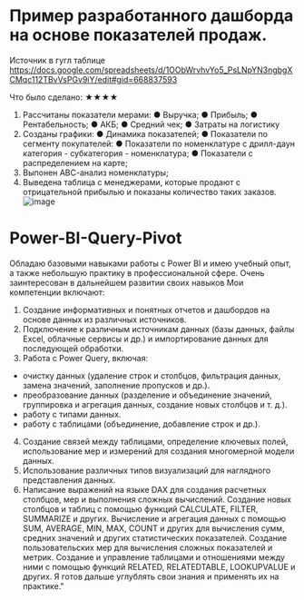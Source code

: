 # Пример разработанного дашборда на основе показателей продаж.
Источник в гугл таблице https://docs.google.com/spreadsheets/d/1OObWrvhvYo5_PsLNpYN3ngbgXCMqc112TBvVsPGv9iY/edit#gid=668837593

Что было сделано:
★★★★	
1.	Рассчитаны показатели мерами:
●	Выручка;
●	Прибыль;
●	Рентабельность;
●	АКБ;
●	Средний чек;
●	Затраты на логистику
2.	Созданы графики:
●	Динамика показателей;
●	Показатели по сегменту покупателей:
●	Показатели по номенклатуре с дрилл-даун категория - субкатегория - номенклатура;
●	Показатели с распределением на карте;
3.	Выпонен АВС-анализ номенклатуры;
4.	Выведена таблица с менеджерами, которые продают с отрицательной прибылью и показаны количество таких заказов.
![image](https://github.com/KonstantinBatrakov/Power-BI-Query/assets/118470335/1ccf36a9-9691-4aff-839e-3803bb096310)


# Power-BI-Query-Pivot
Обладаю базовыми навыками работы с Power BI и имею учебный опыт, а также небольшую практику в профессиональной сфере. Очень заинтересован в дальнейшем развитии своих навыков
Мои компетенции включают:

1. Создание информативных и понятных отчетов и дашбордов на основе данных из различных источников.
2. Подключение к различным источникам данных (базы данных, файлы Excel, облачные сервисы и др.) и импортирование данных для последующей обработки.
3. Работа с Power Query, включая:
- очистку данных (удаление строк и столбцов, фильтрация данных, замена значений, заполнение пропусков и др.).
- преобразование данных (разделение и объединение значений, группировка и агрегация данных, создание новых столбцов и т. д.).
- работу с типами данных.
- работу с таблицами (объединение, добавление строк и др.).
4. Создание связей между таблицами, определение ключевых полей, использование мер и измерений для создания многомерной модели данных.
5. Использование различных типов визуализаций для наглядного представления данных.
6. Написание выражений на языке DAX для создания расчетных столбцов, мер и выполнения сложных вычислений. Создание новых столбцов и таблиц с помощью функций CALCULATE, FILTER, SUMMARIZE и других. Вычисление и агрегация данных с помощью SUM, AVERAGE, MIN, MAX, COUNT и других для вычисления сумм, средних значений и других статистических показателей. Создание пользовательских мер для вычисления сложных показателей и метрик. Создание и управление таблицами и отношениями между ними с помощью функций RELATED, RELATEDTABLE, LOOKUPVALUE и других.
Я готов дальше углублять свои знания и применять их на практике."
